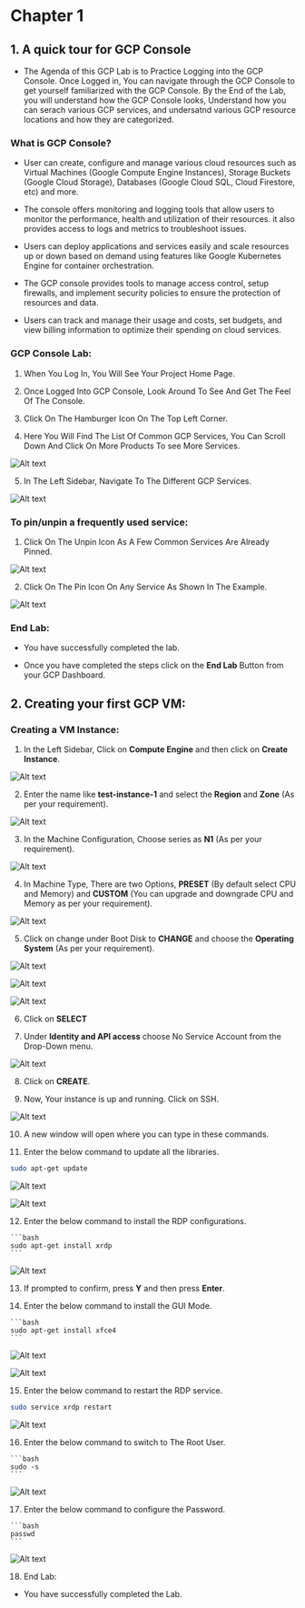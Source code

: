 # Chapter 1

## 1. A quick tour for GCP Console

  * The Agenda of this GCP Lab is to Practice Logging into the GCP Console. Once Logged in, You can navigate  through the GCP Console to get yourself familiarized with the GCP Console. By the End of the Lab, you will understand how the GCP Console looks, Understand how you can serach various GCP services, and undersatnd various GCP resource locations and how they are categorized.   
  
  ### What is GCP Console?

   * User can create, configure and manage various cloud resources such as Virtual Machines (Google Compute Engine Instances), Storage Buckets (Google Cloud Storage), Databases (Google Cloud SQL, Cloud Firestore, etc) and more.

   * The console offers monitoring and logging tools that allow users to monitor the performance, health and utilization of their resources. it also provides access to logs and metrics to troubleshoot issues.

   * Users can deploy applications and services easily and scale resources up or down based on demand using features like Google Kubernetes Engine for container orchestration.

   * The GCP console provides tools to manage access control, setup firewalls, and implement security policies to ensure the protection of resources and data.

   * Users can track and manage their usage and costs, set budgets, and view billing information to optimize their spending on cloud services.


  ### GCP Console Lab:

   1. When You Log In, You Will See Your Project Home Page.

   2. Once Logged Into GCP Console, Look Around To See And Get The Feel Of The Console.

   3. Click On The Hamburger Icon On The Top Left Corner.  

   4. Here You Will Find The List Of Common GCP Services, You Can Scroll Down And Click On More Products To see More Services.  

  ![Alt text](./1.jpg)


   5. In The Left Sidebar, Navigate To The Different GCP Services.


  ![Alt text](./2.jpg)


  ### To pin/unpin a frequently used service:
   
   1. Click On The Unpin Icon As A Few Common Services Are Already Pinned. 


   ![Alt text](./3.jpg)


   2. Click On The Pin Icon On Any Service As Shown In The Example.

      
   ![Alt text](./4.jpg)


  ### End Lab:

  * You have successfully completed the lab.

  * Once you have completed the steps click on the **End Lab** Button from your GCP Dashboard.


## 2. Creating your first GCP VM:  

  ### Creating a VM Instance:
 
   1. In the Left Sidebar, Click on **Compute Engine** and then click on **Create Instance**.

    
  ![Alt text](./5.jpg)


   2. Enter the name like **test-instance-1** and select the **Region** and **Zone** (As per your requirement).


   ![Alt text](./6.jpg)


   3. In the Machine Configuration, Choose series as **N1** (As per your requirement).


   ![Alt text](./7.jpg)


   4. In Machine Type, There are two Options, **PRESET** (By default select CPU and Memory) and **CUSTOM** (You can upgrade and downgrade CPU and Memory as per your requirement).


   ![Alt text](./8.jpg)


   5. Click on change under Boot Disk to **CHANGE** and choose the **Operating System** (As per your requirement).


   ![Alt text](./9.jpg)


   ![Alt text](./10.jpg)


   ![Alt text](./11.jpg)


   6. Click on **SELECT**

   7. Under **Identity and API access** choose No Service Account from the Drop-Down menu.


  ![Alt text](./12.jpg)


   8. Click on **CREATE**.

   9. Now, Your instance is up and running. Click on SSH.


  ![Alt text](./13.jpg)


   10. A new window will open where you can type in these commands.

   11. Enter the below command to update all the libraries. 

   ```bash
   sudo apt-get update
   ```

   ![Alt text](./14.jpg)


   ![Alt text](./15.jpg)


   12. Enter the below command to install the RDP configurations.

    ```bash
    sudo apt-get install xrdp
    ```

  ![Alt text](./16.jpg)

   13. If prompted to confirm, press **Y** and then press **Enter**.

   14. Enter the below command to install the GUI Mode.

    ```bash
    sudo apt-get install xfce4
    ```

  ![Alt text](./17.jpg)


  ![Alt text](./18.jpg)



   15. Enter the below command to restart the RDP service.

   ```bash
   sudo service xrdp restart 
   ```

  ![Alt text](./19.jpg)


   16. Enter the below command to switch to The Root User.

    ```bash
    sudo -s
    ```

  ![Alt text](./20.jpg)


   17. Enter the below command to configure the Password.

    ```bash
    passwd
    ```

  ![Alt text](./21.jpg)


   18.  End Lab:

   * You have successfully completed the Lab.





    



    










































